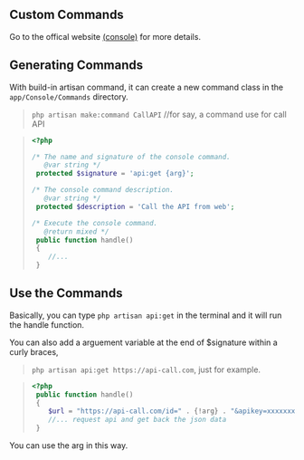 ## Custom Commands

Go to the offical website [(console)](https://laravel.com/docs/8.x/artisan) for more details.

## Generating Commands
With build-in artisan command, it can create a new command class in the `app/Console/Commands` directory.

> ` php artisan make:command CallAPI ` //for say, a command use for call API

> ```php
> <?php
>
> /* The name and signature of the console command. 
>    @var string */
>  protected $signature = 'api:get {arg}';
> 
> /* The console command description. 
>    @var string */
>  protected $description = 'Call the API from web';
>
> /* Execute the console command.
>    @return mixed */
>  public function handle()
>  {
>     //...
>  }
> ```

## Use the Commands

Basically, you can type `php artisan api:get` in the terminal and it will run the handle function.

You can also add a arguement variable at the end of $signature within a curly braces,
 
> `php artisan api:get https://api-call.com`, just for example.

> ```php
> <?php
>  public function handle()
>  {
>     $url = "https://api-call.com/id=" . {!arg} . "&apikey=xxxxxxxxxxxxxxxxxxxxxxx"; // just an example
>     //... request api and get back the json data
>  }
> ```

You can use the arg in this way.
